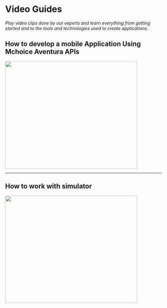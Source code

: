 # **Video Guides** #
_Play video clips done by our experts and learn everything from getting started and to the tools and technologies used to create applications._

## How to develop a mobile Application Using Mchoice Aventura APIs ##

<a href='http://www.youtube.com/watch?feature=player_embedded&v=JBmOkNQz_Qk' target='_blank'><img src='http://img.youtube.com/vi/JBmOkNQz_Qk/0.jpg' width='425' height=344 /></a>


---



## How to work with simulator ##

<a href='http://www.youtube.com/watch?feature=player_embedded&v=zgnFuJux62w' target='_blank'><img src='http://img.youtube.com/vi/zgnFuJux62w/0.jpg' width='425' height=344 /></a>
